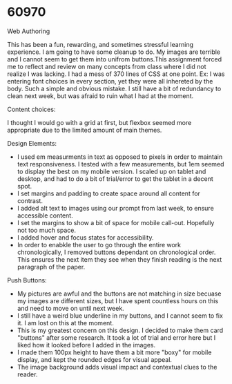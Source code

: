 # 60970
Web Authoring

This has been a fun, rewarding, and sometimes stressful learning experience. I am going to have some cleanup to do. My images are terrible and I cannot seem to get them into unifrom buttons.This assignment forced me to reflect and review on many concepts from class where I did not realize I was lacking. I had a mess of 370 lines of CSS at one point. Ex: I was entering font choices in every section, yet they were all inhereted by the body. Such a simple and obvious mistake. I still have a bit of redundancy to clean next week, but was afraid to ruin what I had at the moment.

Content choices:

I thought I would go with a grid at first, but flexbox seemed more appropriate due to the limited amount of main themes.


Design Elements:
- I used em measurments in text as opposed to pixels in order to maintain text responsiveness. I tested with a few measurements, but 1em seemed to display the best on my mobile version. I scaled up on tablet and desktop, and had to do a bit of trial/error to get the tablet in a decent spot.
- I set margins and padding to create space around all content for contrast.
- I added alt text to images using our prompt from last week, to ensure accessible content.
- I set the margins to show a bit of space for mobile call-out. Hopefully not too much space.
- I added hover and focus states for accessibility.
- In order to enabkle the user to go through the entire work chronologically, I removed buttons dependant on chronological order. This ensures the next item they see when they finish reading is the next paragraph of the paper.

Push Buttons:
- My pictures are awful and the buttons are not matching in size becuase my images are different sizes, but I have spent countless hours on this and need to move on until next week.
- I still have a weird blue underline in my buttons, and I cannot seem to fix it. I am lost on this at the moment.
- This is my greatest concern on this design. I decided to make them card "buttons" after some research. It took a lot of trial and error here but I liked how it looked before I added in the images. 
- I made them 100px height to have them a bit more "boxy" for mobile display, and kept the rounded edges for visual appeal.
- The image background adds visual impact and contextual clues to the reader. 

